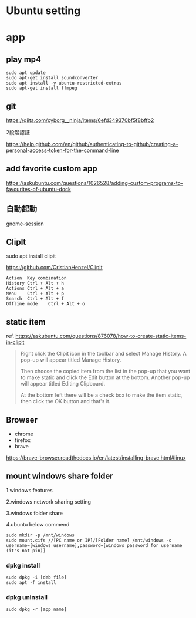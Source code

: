 # Ubuntu setting



# app

## play mp4

```
sudo apt update
sudo apt-get install soundconverter
sudo apt install -y ubuntu-restricted-extras
sudo apt-get install ffmpeg
```

## git 

https://qiita.com/cyborg__ninja/items/6efd349370bf5f8bffb2

2段階認証

https://help.github.com/en/github/authenticating-to-github/creating-a-personal-access-token-for-the-command-line

## add favorite custom app

https://askubuntu.com/questions/1026528/adding-custom-programs-to-favourites-of-ubuntu-dock

## 自動起動

gnome-session


## ClipIt

sudo apt install clipit

https://github.com/CristianHenzel/ClipIt

```
Action	Key combination
History	Ctrl + Alt + h
Actions	Ctrl + Alt + a
Menu	Ctrl + Alt + p
Search	Ctrl + Alt + f
Offline mode	Ctrl + Alt + o
```

## static item

ref. https://askubuntu.com/questions/876078/how-to-create-static-items-in-clipit

> Right click the Clipit icon in the toolbar and select Manage History. A pop-up will appear titled Manage History.
> 
> Then choose the copied item from the list in the pop-up that you want to make static and click the Edit button at the bottom. Another pop-up will appear titled Editing Clipboard.
> 
> At the bottom left there will be a check box to make the item static, then click the OK button and that's it.



## Browser

- chrome
- firefox
- brave

https://brave-browser.readthedocs.io/en/latest/installing-brave.html#linux


## mount windows share folder


1.windows features

2.windows network sharing setting

3.windows folder share

4.ubuntu below commend

```
sudo mkdir -p /mnt/windows
sudo mount.cifs //[PC name or IP]/[Folder name] /mnt/windows -o username=[windows username],password=[windows password for username (it's not pin)]
```

### dpkg install

```
sudo dpkg -i [deb file]
sudo apt -f install
```
### dpkg uninstall

```
sudo dpkg -r [app name]
```
